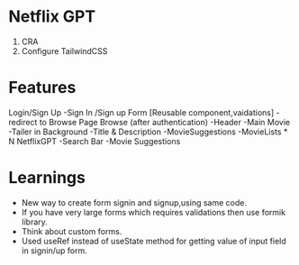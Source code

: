 # Netflix GPT

1. CRA
2. Configure TailwindCSS


# Features
Login/Sign Up
    -Sign In /Sign up Form [Reusable component,vaidations]
    -redirect to Browse Page
Browse (after authentication)
    -Header
    -Main Movie
        -Tailer in Background
        -Title & Description
        -MovieSuggestions
            -MovieLists * N
NetflixGPT
    -Search Bar
    -Movie Suggestions


# Learnings
- New way to create form signin and signup,using same code.
- If you have very large forms which requires validations then use formik library.
- Think about custom forms.
- Used useRef instead of useState method for getting value of input field in signin/up form.
